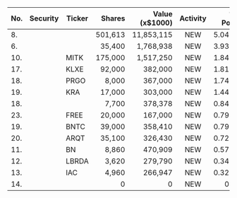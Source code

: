 No. | Security | Ticker | Shares | Value (x$1000) | Activity | % Port
|--- | --- | --- | ---:| ---:|:---:| ---:|
 8.|||501,613|11,853,115|NEW|5.04%|rel="bookmark"></a>
6.|||35,400|1,768,938|NEW|3.93%|rel="bookmark"></a>
10.||MITK</a>|175,000|1,517,250|NEW|1.84%|<a href=rel="bookmark"></a>
17.||KLXE</a>|92,000|382,000|NEW|1.81%|<a href=rel="bookmark"></a>
18.||PRGO</a>|8,000|367,000|NEW|1.74%|<a href=rel="bookmark"></a>
19.||KRA</a>|17,000|303,000|NEW|1.44%|<a href=rel="bookmark"></a>
18.|||7,700|378,378|NEW|0.84%|rel="bookmark"></a>
23.||FREE</a>|20,000|167,000|NEW|0.79%|<a href=rel="bookmark"></a>
19.||BNTC</a>|39,000|358,410|NEW|0.79%|<a href=rel="bookmark"></a>
20.||ARQT</a>|35,100|326,430|NEW|0.72%|<a href=rel="bookmark"></a>
11.||BN</a>|8,860|470,909|NEW|0.57%|<a href=rel="bookmark"></a>
12.||LBRDA</a>|3,620|279,790|NEW|0.34%|<a href=rel="bookmark"></a>
13.||IAC</a>|4,960|266,947|NEW|0.32%|<a href=rel="bookmark"></a>
14.|||0|0|NEW|0%|rel="bookmark"></a>
